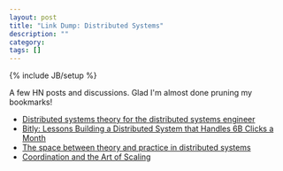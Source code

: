 ```yaml
---
layout: post
title: "Link Dump: Distributed Systems"
description: ""
category: 
tags: []
---
```

{% include JB/setup %}

A few HN posts and discussions.  Glad I'm almost done pruning my bookmarks!

* [Distributed systems theory for the distributed systems engineer](https://news.ycombinator.com/item?id=8158832)
* [Bitly: Lessons Building a Distributed System that Handles 6B Clicks a Month](https://news.ycombinator.com/item?id=8031606)
* [The space between theory and practice in distributed systems](https://news.ycombinator.com/item?id=8159969)
* [Coordination and the Art of Scaling](https://news.ycombinator.com/item?id=8159923)